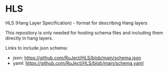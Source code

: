 # HLS

HLS (Hang Layer Specification) - format for describing Hang layers

This repository is only needed for hosting schema files and including them directly in hang layers.

Links to include json schema:

- json: <https://github.com/RuJect/HLS/blob/main/schema.json>
- yaml: <https://github.com/RuJect/HLS/blob/main/schema.yaml>
